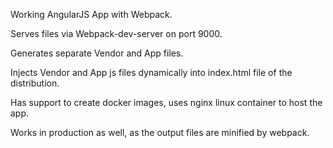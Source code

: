 Working AngularJS App with Webpack.

Serves files via Webpack-dev-server on port 9000.

Generates separate Vendor and App files.

Injects Vendor and App js files dynamically into index.html file of the distribution.

Has support to create docker images, uses nginx linux container to host the app.

Works in production as well, as the output files are minified by webpack.
